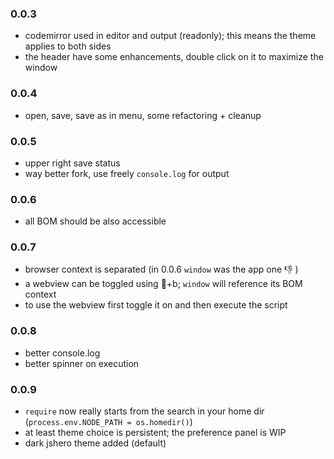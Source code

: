### 0.0.3
- codemirror used in editor and output (readonly); this means the theme applies to both sides
- the header have some enhancements, double click on it to maximize the window

### 0.0.4
- open, save, save as in menu, some refactoring + cleanup

### 0.0.5
- upper right save status
- way better fork, use freely `console.log` for output

### 0.0.6
- all BOM should be also accessible

### 0.0.7
- browser context is separated (in 0.0.6 `window` was the app one 👎 )
- a webview can be toggled using +b; `window` will reference its BOM context
- to use the webview first toggle it on and then execute the script

### 0.0.8
- better console.log
- better spinner on execution

### 0.0.9
- `require` now really starts from the search in your home dir (`process.env.NODE_PATH = os.homedir()`)
- at least theme choice is persistent; the preference panel is WIP
- dark jshero theme added (default)
